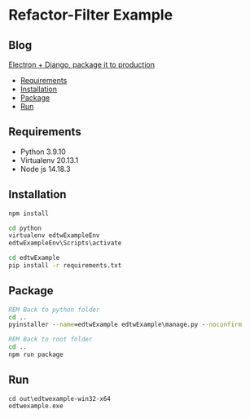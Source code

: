 <!-- omit in toc -->
# Refactor-Filter Example

<!-- omit in toc -->
## Blog
[Electron + Django, package it to production](https://ivanyu2021.hashnode.dev/electron-django-package-it-to-production)

<!-- omit in toc -->
- [Requirements](#requirements)
- [Installation](#installation)
- [Package](#package)
- [Run](#run)

## Requirements
- Python 3.9.10
- Virtualenv 20.13.1
- Node js 14.18.3

## Installation
```cmd
npm install

cd python
virtualenv edtwExampleEnv
edtwExampleEnv\Scripts\activate

cd edtwExample
pip install -r requirements.txt
```
## Package

```cmd
REM Back to python folder
cd ..
pyinstaller --name=edtwExample edtwExample\manage.py --noconfirm

REM Back to root folder
cd ..
npm run package
```

## Run
```
cd out\edtwexample-win32-x64
edtwexample.exe
```